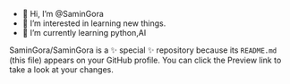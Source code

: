 - 👋 Hi, I’m @SaminGora
- 👀 I’m interested in learning new things.
- 🌱 I’m currently learning python,AI


SaminGora/SaminGora is a ✨ special ✨ repository because its `README.md` (this file) appears on your GitHub profile.
You can click the Preview link to take a look at your changes.

